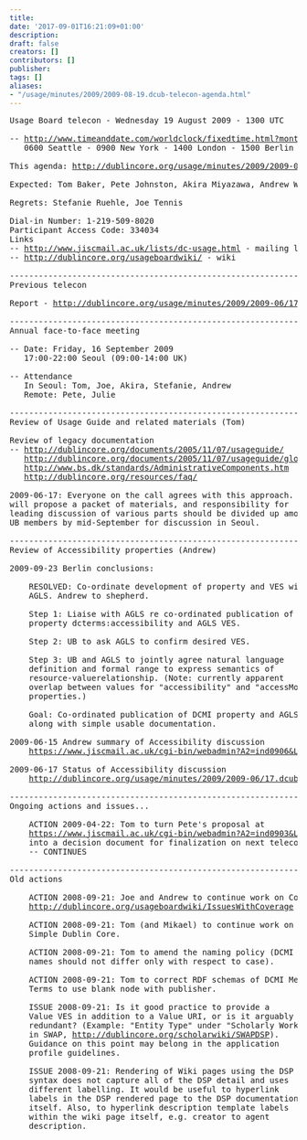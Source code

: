```yaml
---
title: 
date: '2017-09-01T16:21:09+01:00'
description: 
draft: false
creators: []
contributors: []
publisher: 
tags: []
aliases:
- "/usage/minutes/2009/2009-08-19.dcub-telecon-agenda.html"
---
```


<pre>
Usage Board telecon - Wednesday 19 August 2009 - 1300 UTC

-- <a href="http://www.timeanddate.com/worldclock/fixedtime.html?month=05&amp;day=20&amp;year=2009&amp;hour=13&amp;min=00&amp;sec=0&amp;p1=0">http://www.timeanddate.com/worldclock/fixedtime.html?month=05&amp;day=20&amp;year=2009&amp;hour=13&amp;min=00&amp;sec=0&amp;p1=0</a>
   0600 Seattle - 0900 New York - 1400 London - 1500 Berlin - 2200 Tokyo - 2300 Canberra 

This agenda: <a href="/usage/minutes/2009/2009-06-17.dcub-telecon-agenda.html">http://dublincore.org/usage/minutes/2009/2009-06-17.dcub-telecon-agenda.html</a>

Expected: Tom Baker, Pete Johnston, Akira Miyazawa, Andrew Wilson, Julie Allinson

Regrets: Stefanie Ruehle, Joe Tennis

Dial-in Number: 1-219-509-8020
Participant Access Code: 334034
Links
-- <a href="http://www.jiscmail.ac.uk/lists/dc-usage.html">http://www.jiscmail.ac.uk/lists/dc-usage.html</a> - mailing list
-- <a href="http://dublincore.org/usageboardwiki/">http://dublincore.org/usageboardwiki/</a> - wiki

----------------------------------------------------------------------
Previous telecon

Report - <a href="http://dublincore.org/usage/minutes/2009/2009-06/17.dcub-telecon-report.html">http://dublincore.org/usage/minutes/2009/2009-06/17.dcub-telecon-report.html</a>

----------------------------------------------------------------------
Annual face-to-face meeting

-- Date: Friday, 16 September 2009
   17:00-22:00 Seoul (09:00-14:00 UK)

-- Attendance
   In Seoul: Tom, Joe, Akira, Stefanie, Andrew
   Remote: Pete, Julie

----------------------------------------------------------------------
Review of Usage Guide and related materials (Tom)

Review of legacy documentation
-- <a href="http://dublincore.org/documents/2005/11/07/usageguide/">http://dublincore.org/documents/2005/11/07/usageguide/</a>
   <a href="http://dublincore.org/documents/2005/11/07/usageguide/glossary.shtml">http://dublincore.org/documents/2005/11/07/usageguide/glossary.shtml</a>
   <a href="http://www.bs.dk/standards/AdministrativeComponents.htm">http://www.bs.dk/standards/AdministrativeComponents.htm</a> 
   <a href="http://dublincore.org/resources/faq/">http://dublincore.org/resources/faq/</a>

2009-06-17: Everyone on the call agrees with this approach. Tom
will propose a packet of materials, and responsibility for
leading discussion of various parts should be divided up among
UB members by mid-September for discussion in Seoul.

----------------------------------------------------------------------
Review of Accessibility properties (Andrew)

2009-09-23 Berlin conclusions:

    RESOLVED: Co-ordinate development of property and VES with
    AGLS. Andrew to shepherd.

    Step 1: Liaise with AGLS re co-ordinated publication of
    property dcterms:accessibility and AGLS VES.

    Step 2: UB to ask AGLS to confirm desired VES.

    Step 3: UB and AGLS to jointly agree natural language
    definition and formal range to express semantics of
    resource-valuerelationship. (Note: currently apparent
    overlap between values for "accessibility" and "accessMode"
    properties.)

    Goal: Co-ordinated publication of DCMI property and AGLS VES
    along with simple usable documentation.

2009-06-15 Andrew summary of Accessibility discussion
    <a href="https://www.jiscmail.ac.uk/cgi-bin/webadmin?A2=ind0906&amp;L=DC-USAGE&amp;P=4315">https://www.jiscmail.ac.uk/cgi-bin/webadmin?A2=ind0906&amp;L=DC-USAGE&amp;P=4315</a>

2009-06-17 Status of Accessibility discussion
    <a href="http://dublincore.org/usage/minutes/2009/2009-06/17.dcub-telecon-report.html">http://dublincore.org/usage/minutes/2009/2009-06/17.dcub-telecon-report.html</a>

----------------------------------------------------------------------
Ongoing actions and issues...

    ACTION 2009-04-22: Tom to turn Pete's proposal at 
    <a href="https://www.jiscmail.ac.uk/cgi-bin/webadmin?A2=ind0903&amp;L=DC-USAGE&amp;P=982">https://www.jiscmail.ac.uk/cgi-bin/webadmin?A2=ind0903&amp;L=DC-USAGE&amp;P=982</a>
    into a decision document for finalization on next telecon.
    -- CONTINUES

----------------------------------------------------------------------
Old actions

    ACTION 2008-09-21: Joe and Andrew to continue work on Coverage.
    <a href="http://dublincore.org/usageboardwiki/IssuesWithCoverage">http://dublincore.org/usageboardwiki/IssuesWithCoverage</a>

    ACTION 2008-09-21: Tom (and Mikael) to continue work on
    Simple Dublin Core.

    ACTION 2008-09-21: Tom to amend the naming policy (DCMI
    names should not differ only with respect to case).

    ACTION 2008-09-21: Tom to correct RDF schemas of DCMI Metadata
    Terms to use blank node with publisher.

    ISSUE 2008-09-21: Is it good practice to provide a
    Value VES in addition to a Value URI, or is it arguably
    redundant? (Example: "Entity Type" under "Scholarly Work"
    in SWAP, <a href="http://dublincore.org/scholarwiki/SWAPDSP">http://dublincore.org/scholarwiki/SWAPDSP</a>).
    Guidance on this point may belong in the application
    profile guidelines.

    ISSUE 2008-09-21: Rendering of Wiki pages using the DSP
    syntax does not capture all of the DSP detail and uses
    different labelling. It would be useful to hyperlink
    labels in the DSP rendered page to the DSP documentation
    itself. Also, to hyperlink description template labels
    within the wiki page itself, e.g. creator to agent
    description.

</pre>
